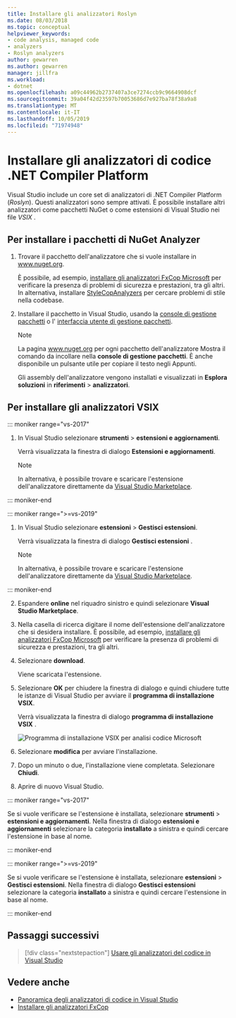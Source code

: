 ```yaml
---
title: Installare gli analizzatori Roslyn
ms.date: 08/03/2018
ms.topic: conceptual
helpviewer_keywords:
- code analysis, managed code
- analyzers
- Roslyn analyzers
author: gewarren
ms.author: gewarren
manager: jillfra
ms.workload:
- dotnet
ms.openlocfilehash: a09c44962b2737407a3ce7274ccb9c9664908dcf
ms.sourcegitcommit: 39a04f42d23597b70053686d7e927ba78f38a9a8
ms.translationtype: MT
ms.contentlocale: it-IT
ms.lasthandoff: 10/05/2019
ms.locfileid: "71974948"
---
```

# <a name="install-net-compiler-platform-code-analyzers"></a>Installare gli analizzatori di codice .NET Compiler Platform

Visual Studio include un core set di analizzatori di .NET Compiler Platform (*Roslyn*). Questi analizzatori sono sempre attivati. È possibile installare altri analizzatori come pacchetti NuGet o come estensioni di Visual Studio nei file *VSIX* .

## <a name="to-install-nuget-analyzer-packages"></a>Per installare i pacchetti di NuGet Analyzer

1. Trovare il pacchetto dell'analizzatore che si vuole installare in www.nuget.org.

   È possibile, ad esempio, [installare gli analizzatori FxCop Microsoft](install-fxcop-analyzers.md#nuget-package) per verificare la presenza di problemi di sicurezza e prestazioni, tra gli altri. In alternativa, installare [StyleCopAnalyzers](https://www.nuget.org/packages/stylecop.analyzers/) per cercare problemi di stile nella codebase.

2. Installare il pacchetto in Visual Studio, usando la [console di gestione pacchetti](/nuget/quickstart/install-and-use-a-package-in-visual-studio#package-manager-console) o l' [interfaccia utente di gestione pacchetti](/nuget/quickstart/install-and-use-a-package-in-visual-studio#package-manager-console).

   > [!NOTE]
   > La pagina www.nuget.org per ogni pacchetto dell'analizzatore Mostra il comando da incollare nella **console di gestione pacchetti**. È anche disponibile un pulsante utile per copiare il testo negli Appunti.

   Gli assembly dell'analizzatore vengono installati e visualizzati in **Esplora soluzioni** in **riferimenti** > **analizzatori**.

## <a name="to-install-vsix-analyzers"></a>Per installare gli analizzatori VSIX

::: moniker range="vs-2017"

1. In Visual Studio selezionare **strumenti** > **estensioni e aggiornamenti**.

   Verrà visualizzata la finestra di dialogo **Estensioni e aggiornamenti**.

   > [!NOTE]
   > In alternativa, è possibile trovare e scaricare l'estensione dell'analizzatore direttamente da [Visual Studio Marketplace](https://marketplace.visualstudio.com).

::: moniker-end

::: moniker range=">=vs-2019"

1. In Visual Studio selezionare **estensioni** > **Gestisci estensioni**.

   Verrà visualizzata la finestra di dialogo **Gestisci estensioni** .

   > [!NOTE]
   > In alternativa, è possibile trovare e scaricare l'estensione dell'analizzatore direttamente da [Visual Studio Marketplace](https://marketplace.visualstudio.com).

::: moniker-end

2. Espandere **online** nel riquadro sinistro e quindi selezionare **Visual Studio Marketplace**.

3. Nella casella di ricerca digitare il nome dell'estensione dell'analizzatore che si desidera installare. È possibile, ad esempio, [installare gli analizzatori FxCop Microsoft](install-fxcop-analyzers.md#vsix) per verificare la presenza di problemi di sicurezza e prestazioni, tra gli altri.

4. Selezionare **download**.

   Viene scaricata l'estensione.

5. Selezionare **OK** per chiudere la finestra di dialogo e quindi chiudere tutte le istanze di Visual Studio per avviare il **programma di installazione VSIX**.

   Verrà visualizzata la finestra di dialogo **programma di installazione VSIX** .

   ![Programma di installazione VSIX per analisi codice Microsoft](media/vsix-installer-code-analysis.png)

6. Selezionare **modifica** per avviare l'installazione.

7. Dopo un minuto o due, l'installazione viene completata. Selezionare **Chiudi**.

8. Aprire di nuovo Visual Studio.

::: moniker range="vs-2017"

Se si vuole verificare se l'estensione è installata, selezionare **strumenti** > **estensioni e aggiornamenti**. Nella finestra di dialogo **estensioni e aggiornamenti** selezionare la categoria **installato** a sinistra e quindi cercare l'estensione in base al nome.

::: moniker-end

::: moniker range=">=vs-2019"

Se si vuole verificare se l'estensione è installata, selezionare **estensioni** > **Gestisci estensioni**. Nella finestra di dialogo **Gestisci estensioni** selezionare la categoria **installato** a sinistra e quindi cercare l'estensione in base al nome.

::: moniker-end

## <a name="next-steps"></a>Passaggi successivi

> [!div class="nextstepaction"]
> [Usare gli analizzatori del codice in Visual Studio](../code-quality/use-roslyn-analyzers.md)

## <a name="see-also"></a>Vedere anche

- [Panoramica degli analizzatori di codice in Visual Studio](../code-quality/roslyn-analyzers-overview.md)
- [Installare gli analizzatori FxCop](../code-quality/install-fxcop-analyzers.md)